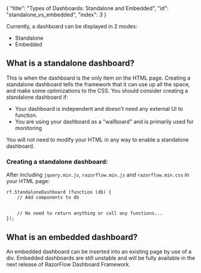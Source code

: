 <meta>
{
    "title": "Types of Dashboards: Standalone and Embedded",
    "id": "standalone_vs_embedded",
    "index": 3
}
</meta>

Currently, a dashboard can be displayed in 2 modes:

* Standalone
* Embedded

## What is a standalone dashboard?

This is when the dashboard is the only item on the HTML page. Creating a standalone dashboard tells the framework that it can use up all the space, and make some optimizations to the CSS. You should consider creating a standalone dashboard if:

* Your dashboard is independent and doesn't need any external UI to function.
* You are using your dashboard as a "wallboard" and is primarily used for monitoring 

You will not need to modify your HTML in any way to enable a standalone dashboard.

### Creating a standalone dashboard:

After including `jquery.min.js`, `razorflow.min.js` and `razorflow.min.css` in your HTML page:

~~~
rf.StandaloneDashboard (function (db) {
	// Add components to db


	// No need to return anything or call any functions...
});
~~~

## What is an embedded dashboard?

An embedded dashboard can be inserted into an existing page by use of a div. Embedded dashboards are still unstable and will be fully available in the next release of RazorFlow Dashboard Framework.
